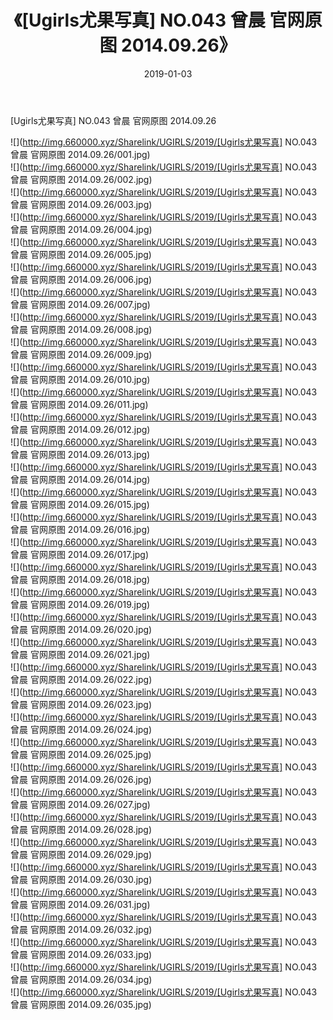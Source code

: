 ﻿---
layout: post
title:  《[Ugirls尤果写真] NO.043 曾晨 官网原图 2014.09.26》
date:   2019-01-03
img: http://img.660000.xyz/Sharelink/UGIRLS/2019/[Ugirls尤果写真] NO.043 曾晨 官网原图 2014.09.26/000.jpg
categories: [美女, 清纯, 唯美]
---

[Ugirls尤果写真] NO.043 曾晨 官网原图 2014.09.26

 ![](http://img.660000.xyz/Sharelink/UGIRLS/2019/[Ugirls尤果写真] NO.043 曾晨 官网原图 2014.09.26/001.jpg) <br>![](http://img.660000.xyz/Sharelink/UGIRLS/2019/[Ugirls尤果写真] NO.043 曾晨 官网原图 2014.09.26/002.jpg) <br>![](http://img.660000.xyz/Sharelink/UGIRLS/2019/[Ugirls尤果写真] NO.043 曾晨 官网原图 2014.09.26/003.jpg) <br>![](http://img.660000.xyz/Sharelink/UGIRLS/2019/[Ugirls尤果写真] NO.043 曾晨 官网原图 2014.09.26/004.jpg) <br>![](http://img.660000.xyz/Sharelink/UGIRLS/2019/[Ugirls尤果写真] NO.043 曾晨 官网原图 2014.09.26/005.jpg) <br>![](http://img.660000.xyz/Sharelink/UGIRLS/2019/[Ugirls尤果写真] NO.043 曾晨 官网原图 2014.09.26/006.jpg) <br>![](http://img.660000.xyz/Sharelink/UGIRLS/2019/[Ugirls尤果写真] NO.043 曾晨 官网原图 2014.09.26/007.jpg) <br>![](http://img.660000.xyz/Sharelink/UGIRLS/2019/[Ugirls尤果写真] NO.043 曾晨 官网原图 2014.09.26/008.jpg) <br>![](http://img.660000.xyz/Sharelink/UGIRLS/2019/[Ugirls尤果写真] NO.043 曾晨 官网原图 2014.09.26/009.jpg) <br>![](http://img.660000.xyz/Sharelink/UGIRLS/2019/[Ugirls尤果写真] NO.043 曾晨 官网原图 2014.09.26/010.jpg) <br>![](http://img.660000.xyz/Sharelink/UGIRLS/2019/[Ugirls尤果写真] NO.043 曾晨 官网原图 2014.09.26/011.jpg) <br>![](http://img.660000.xyz/Sharelink/UGIRLS/2019/[Ugirls尤果写真] NO.043 曾晨 官网原图 2014.09.26/012.jpg) <br>![](http://img.660000.xyz/Sharelink/UGIRLS/2019/[Ugirls尤果写真] NO.043 曾晨 官网原图 2014.09.26/013.jpg) <br>![](http://img.660000.xyz/Sharelink/UGIRLS/2019/[Ugirls尤果写真] NO.043 曾晨 官网原图 2014.09.26/014.jpg) <br>![](http://img.660000.xyz/Sharelink/UGIRLS/2019/[Ugirls尤果写真] NO.043 曾晨 官网原图 2014.09.26/015.jpg) <br>![](http://img.660000.xyz/Sharelink/UGIRLS/2019/[Ugirls尤果写真] NO.043 曾晨 官网原图 2014.09.26/016.jpg) <br>![](http://img.660000.xyz/Sharelink/UGIRLS/2019/[Ugirls尤果写真] NO.043 曾晨 官网原图 2014.09.26/017.jpg) <br>![](http://img.660000.xyz/Sharelink/UGIRLS/2019/[Ugirls尤果写真] NO.043 曾晨 官网原图 2014.09.26/018.jpg) <br>![](http://img.660000.xyz/Sharelink/UGIRLS/2019/[Ugirls尤果写真] NO.043 曾晨 官网原图 2014.09.26/019.jpg) <br>![](http://img.660000.xyz/Sharelink/UGIRLS/2019/[Ugirls尤果写真] NO.043 曾晨 官网原图 2014.09.26/020.jpg) <br>![](http://img.660000.xyz/Sharelink/UGIRLS/2019/[Ugirls尤果写真] NO.043 曾晨 官网原图 2014.09.26/021.jpg) <br>![](http://img.660000.xyz/Sharelink/UGIRLS/2019/[Ugirls尤果写真] NO.043 曾晨 官网原图 2014.09.26/022.jpg) <br>![](http://img.660000.xyz/Sharelink/UGIRLS/2019/[Ugirls尤果写真] NO.043 曾晨 官网原图 2014.09.26/023.jpg) <br>![](http://img.660000.xyz/Sharelink/UGIRLS/2019/[Ugirls尤果写真] NO.043 曾晨 官网原图 2014.09.26/024.jpg) <br>![](http://img.660000.xyz/Sharelink/UGIRLS/2019/[Ugirls尤果写真] NO.043 曾晨 官网原图 2014.09.26/025.jpg) <br>![](http://img.660000.xyz/Sharelink/UGIRLS/2019/[Ugirls尤果写真] NO.043 曾晨 官网原图 2014.09.26/026.jpg) <br>![](http://img.660000.xyz/Sharelink/UGIRLS/2019/[Ugirls尤果写真] NO.043 曾晨 官网原图 2014.09.26/027.jpg) <br>![](http://img.660000.xyz/Sharelink/UGIRLS/2019/[Ugirls尤果写真] NO.043 曾晨 官网原图 2014.09.26/028.jpg) <br>![](http://img.660000.xyz/Sharelink/UGIRLS/2019/[Ugirls尤果写真] NO.043 曾晨 官网原图 2014.09.26/029.jpg) <br>![](http://img.660000.xyz/Sharelink/UGIRLS/2019/[Ugirls尤果写真] NO.043 曾晨 官网原图 2014.09.26/030.jpg) <br>![](http://img.660000.xyz/Sharelink/UGIRLS/2019/[Ugirls尤果写真] NO.043 曾晨 官网原图 2014.09.26/031.jpg) <br>![](http://img.660000.xyz/Sharelink/UGIRLS/2019/[Ugirls尤果写真] NO.043 曾晨 官网原图 2014.09.26/032.jpg) <br>![](http://img.660000.xyz/Sharelink/UGIRLS/2019/[Ugirls尤果写真] NO.043 曾晨 官网原图 2014.09.26/033.jpg) <br>![](http://img.660000.xyz/Sharelink/UGIRLS/2019/[Ugirls尤果写真] NO.043 曾晨 官网原图 2014.09.26/034.jpg) <br>![](http://img.660000.xyz/Sharelink/UGIRLS/2019/[Ugirls尤果写真] NO.043 曾晨 官网原图 2014.09.26/035.jpg) <br>